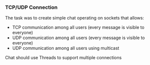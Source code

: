 ### TCP/UDP Connection
The task was to create simple chat operating on sockets that allows:
 - TCP communication among all users (every message is visible to everyone)
 - UDP communication among all users (every message is visible to everyone)
 - UDP communication among all users using multicast

Chat should use Threads to support multiple connections
